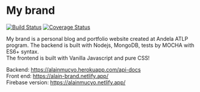 # My brand


[![Build Status](https://travis-ci.com/travis-ci/travis-web.svg?branch=master)](https://travis-ci.com/travis-ci/travis-web)
[![Coverage Status](https://coveralls.io/repos/github/alainmucyo/andelabrand/badge.svg)](https://coveralls.io/github/alainmucyo/andelabrand)

My brand is a personal blog and portfolio website created at Andela ATLP program.
The backend is built with Nodejs, MongoDB, tests by MOCHA with ES6+ syntax.\
The frontend is built with Vanilla Javascript and pure CSS!

Backend: https://alainmucyo.herokuapp.com/api-docs \
Front end: https://alain-brand.netlify.app/ \
Firebase version: https://alainmucyo.netlify.app/